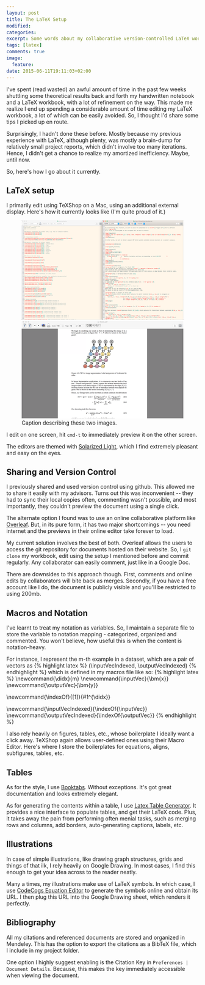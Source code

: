```yaml
---
layout: post
title: The LaTeX Setup
modified:
categories:
excerpt: Some words about my collaborative version-controlled LaTeX workflow.
tags: [latex]
comments: true
image:
  feature:
date: 2015-06-11T19:11:03+02:00
---
```



I've spent (read wasted) an awful amount of time in the past few weeks shuttling
some theoretical results back and forth my handwritten notebook and a LaTeX workbook,
with a lot of refinement on the way.
This made me realize I end up spending a considerable amount of time editing
my LaTeX workbook, a lot of which can be easily avoided.
So, I thought I'd share some tips I picked up en route.

Surprisingly, I hadn't done these before.
Mostly because my previous experience with LaTeX, although plenty, was mostly
 a brain-dump for relatively small project reports, which didn't involve too many
 iterations.
Hence, I didn't get a chance to realize my amortized inefficiency.
Maybe, until now.

So, here's how I go about it currently.

## LaTeX setup
I primarily edit using TeXShop on a Mac, using an additional external display.
Here's how it currently looks like (I'm quite proud of it.)

<figure class="half">
    <a href="/images/latex-setup-1.png"><img src="/images/latex-setup-1.png"></a>
    <a href="/images/latex-setup-1.png"><img src="/images/latex-setup-2.png"></a>
    <figcaption>Caption describing these two images.</figcaption>
</figure>

I edit on one screen, hit `cmd-t` to immediately preview it on the other screen.

The editors are themed with
[Solarized Light](https://github.com/altercation/solarized/issues/167), which
I find extremely pleasant and easy on the eyes.


## Sharing and Version Control
I previously shared and used version control using github.
This allowed me to share it easily with my advisors.
Turns out this was inconvenient -- they had to sync their local copies often, commenting
wasn't possible, and most importantly, they couldn't preview the document using
a single click.

The alternate option I found was to use an online collaborative platform like
[Overleaf](https://www.overleaf.com/).
But, in its pure form, it has two major shortcomings -- you need internet and
the previews in their online editor take forever to load.

My current solution involves the best of both.
Overleaf allows the users to access the git repository for documents hosted
on their website.
So, I `git clone` my workbook, edit using the setup I mentioned before
 and commit regularly.
Any collaborator can easily comment, just like in a Google Doc.

There are downsides to this approach though.
First, comments and online edits by collaborators will bite back as merges.
Secondly, if you have a free account like I do, the document is publicly
visible and you'll be restricted to using 200mb.


## Macros and Notation

I've learnt to treat my notation as variables.
So, I maintain a separate file to store the variable to notation mapping -
categorized, organized and commented.
You won't believe, how useful this is when the content is notation-heavy.

For instance, I represent the m-th example in a dataset,
which are a pair of vectors as
{% highlight latex %}
(\inputVecIndexed, \outputVecIndexed)
{% endhighlight %}
which is defined in my macros file like so:
{% highlight latex %}
\newcommand{\didx}{m}
\newcommand{\inputVec}{\bm{x}}
\newcommand{\outputVec}{\bm{y}}

\newcommand{\indexOf}{[1]}{#1^{\didx}}

\newcommand{\inputVecIndexed}{\indexOf{\inputVec}}
\newcommand{\outputVecIndexed}{\indexOf{\outputVec}}
{% endhighlight %}

I also rely heavily on figures, tables, etc., whose boilerplate I ideally want
a click away.
TeXShop again allows user-defined ones using their Macro Editor.
Here's where I store the boilerplates for equations, aligns, subfigures,
tables, etc.


## Tables
As for the style, I use
[Booktabs](http://www.inf.ethz.ch/personal/markusp/teaching/guides/guide-tables.pdf).
Without exceptions.
It's got great documentation and looks extremely elegant.

As for generating the contents within a table, I use
[Latex Table Generator](http://www.tablesgenerator.com/).
It provides a nice interface to populate tables, and get their LaTeX code.
Plus, it takes away the pain from performing often menial tasks, such as merging
rows and columns, add borders, auto-generating captions, labels, etc.


## Illustrations
In case of simple illustrations, like drawing graph structures, grids and things
of that ilk, I rely heavily on Google Drawing.
In most cases, I find this enough to get your idea across to the reader neatly.

Many a times, my illustrations make use of LaTeX symbols.
In which case, I use [CodeCogs Equation Editor](http://www.codecogs.com/latex/eqneditor.php)
to generate the symbols online and obtain its URL.
I then plug this URL into the Google Drawing sheet, which renders it perfectly.


## Bibliography
All my citations and referenced documents are stored and organized in Mendeley.
This has the option to export the citations as a BibTeX file, which I include
in my project folder.

One option I highly suggest enabling is the Citation Key in
`Preferences | Document Details`.
Because, this makes the key immediately accessible when viewing the document.
